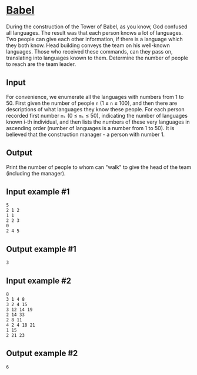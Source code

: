# [Babel](https://www.e-olymp.com/en/problems/2717)

During the construction of the Tower of Babel, as you know, God confused all languages. The result was that each person knows a lot of languages. Two people can give each other information, if there is a language which they both know. Head building conveys the team on his well-known languages. Those who received these commands, can they pass on, translating into languages known to them. Determine the number of people to reach are the team leader.

## Input
For convenience, we enumerate all the languages with numbers from 1 to 50. First given the number of people `n` (1 ≤ `n` ≤ 100), and then there are descriptions of what languages they know these people. For each person recorded first number `mᵢ` (0 ≤ `mᵢ` ≤ 50), indicating the number of languages known i-th individual, and then lists the numbers of these very languages in ascending order (number of languages is a number from 1 to 50). It is believed that the construction manager - a person with number 1.

## Output
Print the number of people to whom can "walk" to give the head of the team (including the manager).

## Input example #1
```
5
2 1 2
1 1
2 2 3
0
2 4 5
```

## Output example #1
```
3
```

## Input example #2
```
8
3 1 4 8
3 2 4 15
3 12 14 19
2 14 33
2 8 11
4 2 4 18 21
1 15
2 21 23
```

## Output example #2
```
6
```
